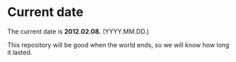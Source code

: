 # Current date

The current date is **2012.02.08.** (YYYY.MM.DD.)

This repository will be good when the world ends, so we will know how long it lasted.